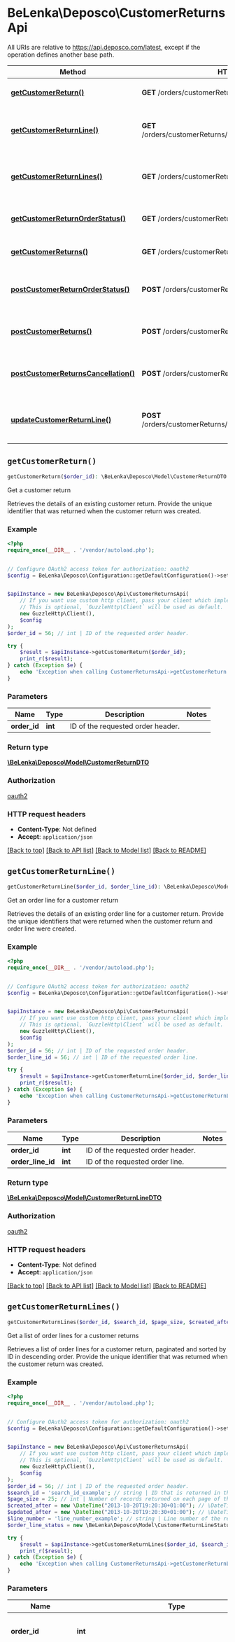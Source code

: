 # BeLenka\Deposco\CustomerReturnsApi

All URIs are relative to https://api.deposco.com/latest, except if the operation defines another base path.

| Method | HTTP request | Description |
| ------------- | ------------- | ------------- |
| [**getCustomerReturn()**](CustomerReturnsApi.md#getCustomerReturn) | **GET** /orders/customerReturns/{orderId} | Get a customer return |
| [**getCustomerReturnLine()**](CustomerReturnsApi.md#getCustomerReturnLine) | **GET** /orders/customerReturns/{orderId}/orderLines/{orderLineId} | Get an order line for a customer return |
| [**getCustomerReturnLines()**](CustomerReturnsApi.md#getCustomerReturnLines) | **GET** /orders/customerReturns/{orderId}/orderLines | Get a list of order lines for a customer returns |
| [**getCustomerReturnOrderStatus()**](CustomerReturnsApi.md#getCustomerReturnOrderStatus) | **GET** /orders/customerReturns/{orderId}/status | Get the status of a customer return |
| [**getCustomerReturns()**](CustomerReturnsApi.md#getCustomerReturns) | **GET** /orders/customerReturns | Get a list of customer returns |
| [**postCustomerReturnOrderStatus()**](CustomerReturnsApi.md#postCustomerReturnOrderStatus) | **POST** /orders/customerReturns/{orderId}/status | Updates the status of a customer return |
| [**postCustomerReturns()**](CustomerReturnsApi.md#postCustomerReturns) | **POST** /orders/customerReturns | Create or update a customer return |
| [**postCustomerReturnsCancellation()**](CustomerReturnsApi.md#postCustomerReturnsCancellation) | **POST** /orders/customerReturns/{orderId}/cancellations | Cancel all or part of an customer return |
| [**updateCustomerReturnLine()**](CustomerReturnsApi.md#updateCustomerReturnLine) | **POST** /orders/customerReturns/{orderId}/orderLines/{orderLineId} | Update an order line for a customer return |


## `getCustomerReturn()`

```php
getCustomerReturn($order_id): \BeLenka\Deposco\Model\CustomerReturnDTO
```

Get a customer return

Retrieves the details of an existing customer return. Provide the unique identifier that was returned when the customer return was created.

### Example

```php
<?php
require_once(__DIR__ . '/vendor/autoload.php');


// Configure OAuth2 access token for authorization: oauth2
$config = BeLenka\Deposco\Configuration::getDefaultConfiguration()->setAccessToken('YOUR_ACCESS_TOKEN');


$apiInstance = new BeLenka\Deposco\Api\CustomerReturnsApi(
    // If you want use custom http client, pass your client which implements `GuzzleHttp\ClientInterface`.
    // This is optional, `GuzzleHttp\Client` will be used as default.
    new GuzzleHttp\Client(),
    $config
);
$order_id = 56; // int | ID of the requested order header.

try {
    $result = $apiInstance->getCustomerReturn($order_id);
    print_r($result);
} catch (Exception $e) {
    echo 'Exception when calling CustomerReturnsApi->getCustomerReturn: ', $e->getMessage(), PHP_EOL;
}
```

### Parameters

| Name | Type | Description  | Notes |
| ------------- | ------------- | ------------- | ------------- |
| **order_id** | **int**| ID of the requested order header. | |

### Return type

[**\BeLenka\Deposco\Model\CustomerReturnDTO**](../Model/CustomerReturnDTO.md)

### Authorization

[oauth2](../../README.md#oauth2)

### HTTP request headers

- **Content-Type**: Not defined
- **Accept**: `application/json`

[[Back to top]](#) [[Back to API list]](../../README.md#endpoints)
[[Back to Model list]](../../README.md#models)
[[Back to README]](../../README.md)

## `getCustomerReturnLine()`

```php
getCustomerReturnLine($order_id, $order_line_id): \BeLenka\Deposco\Model\CustomerReturnLineDTO
```

Get an order line for a customer return

Retrieves the details of an existing order line for a customer return. Provide the unique identifiers that were returned when the customer return and order line were created.

### Example

```php
<?php
require_once(__DIR__ . '/vendor/autoload.php');


// Configure OAuth2 access token for authorization: oauth2
$config = BeLenka\Deposco\Configuration::getDefaultConfiguration()->setAccessToken('YOUR_ACCESS_TOKEN');


$apiInstance = new BeLenka\Deposco\Api\CustomerReturnsApi(
    // If you want use custom http client, pass your client which implements `GuzzleHttp\ClientInterface`.
    // This is optional, `GuzzleHttp\Client` will be used as default.
    new GuzzleHttp\Client(),
    $config
);
$order_id = 56; // int | ID of the requested order header.
$order_line_id = 56; // int | ID of the requested order line.

try {
    $result = $apiInstance->getCustomerReturnLine($order_id, $order_line_id);
    print_r($result);
} catch (Exception $e) {
    echo 'Exception when calling CustomerReturnsApi->getCustomerReturnLine: ', $e->getMessage(), PHP_EOL;
}
```

### Parameters

| Name | Type | Description  | Notes |
| ------------- | ------------- | ------------- | ------------- |
| **order_id** | **int**| ID of the requested order header. | |
| **order_line_id** | **int**| ID of the requested order line. | |

### Return type

[**\BeLenka\Deposco\Model\CustomerReturnLineDTO**](../Model/CustomerReturnLineDTO.md)

### Authorization

[oauth2](../../README.md#oauth2)

### HTTP request headers

- **Content-Type**: Not defined
- **Accept**: `application/json`

[[Back to top]](#) [[Back to API list]](../../README.md#endpoints)
[[Back to Model list]](../../README.md#models)
[[Back to README]](../../README.md)

## `getCustomerReturnLines()`

```php
getCustomerReturnLines($order_id, $search_id, $page_size, $created_after, $updated_after, $line_number, $order_line_status): \BeLenka\Deposco\Model\CustomerReturnLineCollectionDTO
```

Get a list of order lines for a customer returns

Retrieves a list of order lines for a customer return, paginated and sorted by ID in descending order. Provide the unique identifier that was returned when the customer return was created.

### Example

```php
<?php
require_once(__DIR__ . '/vendor/autoload.php');


// Configure OAuth2 access token for authorization: oauth2
$config = BeLenka\Deposco\Configuration::getDefaultConfiguration()->setAccessToken('YOUR_ACCESS_TOKEN');


$apiInstance = new BeLenka\Deposco\Api\CustomerReturnsApi(
    // If you want use custom http client, pass your client which implements `GuzzleHttp\ClientInterface`.
    // This is optional, `GuzzleHttp\Client` will be used as default.
    new GuzzleHttp\Client(),
    $config
);
$order_id = 56; // int | ID of the requested order header.
$search_id = 'search_id_example'; // string | ID that is returned in the links section of incomplete search results. Specify the search ID in this parameter to continue retrieving search results. Other search-related parameters are overridden by this parameter.
$page_size = 25; // int | Number of records returned on each page of the search results. The default page size is 25.
$created_after = new \DateTime("2013-10-20T19:20:30+01:00"); // \DateTime | Search field for finding records created after the specified date and time in [ISO 8601](https://en.wikipedia.org/wiki/ISO_8601) format.
$updated_after = new \DateTime("2013-10-20T19:20:30+01:00"); // \DateTime | Search field for finding records updated after the specified date and time in [ISO 8601](https://en.wikipedia.org/wiki/ISO_8601) format.
$line_number = 'line_number_example'; // string | Line number of the requested order line.
$order_line_status = new \BeLenka\Deposco\Model\CustomerReturnLineStatusDTOPropertiesOrderLineStatus(); // CustomerReturnLineStatusDTOPropertiesOrderLineStatus | Status of the requested order line.

try {
    $result = $apiInstance->getCustomerReturnLines($order_id, $search_id, $page_size, $created_after, $updated_after, $line_number, $order_line_status);
    print_r($result);
} catch (Exception $e) {
    echo 'Exception when calling CustomerReturnsApi->getCustomerReturnLines: ', $e->getMessage(), PHP_EOL;
}
```

### Parameters

| Name | Type | Description  | Notes |
| ------------- | ------------- | ------------- | ------------- |
| **order_id** | **int**| ID of the requested order header. | |
| **search_id** | **string**| ID that is returned in the links section of incomplete search results. Specify the search ID in this parameter to continue retrieving search results. Other search-related parameters are overridden by this parameter. | [optional] |
| **page_size** | **int**| Number of records returned on each page of the search results. The default page size is 25. | [optional] [default to 25] |
| **created_after** | **\DateTime**| Search field for finding records created after the specified date and time in [ISO 8601](https://en.wikipedia.org/wiki/ISO_8601) format. | [optional] |
| **updated_after** | **\DateTime**| Search field for finding records updated after the specified date and time in [ISO 8601](https://en.wikipedia.org/wiki/ISO_8601) format. | [optional] |
| **line_number** | **string**| Line number of the requested order line. | [optional] |
| **order_line_status** | [**CustomerReturnLineStatusDTOPropertiesOrderLineStatus**](../Model/.md)| Status of the requested order line. | [optional] |

### Return type

[**\BeLenka\Deposco\Model\CustomerReturnLineCollectionDTO**](../Model/CustomerReturnLineCollectionDTO.md)

### Authorization

[oauth2](../../README.md#oauth2)

### HTTP request headers

- **Content-Type**: Not defined
- **Accept**: `application/json`

[[Back to top]](#) [[Back to API list]](../../README.md#endpoints)
[[Back to Model list]](../../README.md#models)
[[Back to README]](../../README.md)

## `getCustomerReturnOrderStatus()`

```php
getCustomerReturnOrderStatus($order_id): \BeLenka\Deposco\Model\CustomerReturnStatusDTO
```

Get the status of a customer return

Retrieves the status of an existing customer return. Provide the unique identifier that was returned when the customer return was created.

### Example

```php
<?php
require_once(__DIR__ . '/vendor/autoload.php');


// Configure OAuth2 access token for authorization: oauth2
$config = BeLenka\Deposco\Configuration::getDefaultConfiguration()->setAccessToken('YOUR_ACCESS_TOKEN');


$apiInstance = new BeLenka\Deposco\Api\CustomerReturnsApi(
    // If you want use custom http client, pass your client which implements `GuzzleHttp\ClientInterface`.
    // This is optional, `GuzzleHttp\Client` will be used as default.
    new GuzzleHttp\Client(),
    $config
);
$order_id = 56; // int | ID of the requested order header.

try {
    $result = $apiInstance->getCustomerReturnOrderStatus($order_id);
    print_r($result);
} catch (Exception $e) {
    echo 'Exception when calling CustomerReturnsApi->getCustomerReturnOrderStatus: ', $e->getMessage(), PHP_EOL;
}
```

### Parameters

| Name | Type | Description  | Notes |
| ------------- | ------------- | ------------- | ------------- |
| **order_id** | **int**| ID of the requested order header. | |

### Return type

[**\BeLenka\Deposco\Model\CustomerReturnStatusDTO**](../Model/CustomerReturnStatusDTO.md)

### Authorization

[oauth2](../../README.md#oauth2)

### HTTP request headers

- **Content-Type**: Not defined
- **Accept**: `application/json`

[[Back to top]](#) [[Back to API list]](../../README.md#endpoints)
[[Back to Model list]](../../README.md#models)
[[Back to README]](../../README.md)

## `getCustomerReturns()`

```php
getCustomerReturns($business_unit, $created_after, $updated_after, $search_id, $page_size, $number, $order_status): \BeLenka\Deposco\Model\CustomerReturnCollectionDTO
```

Get a list of customer returns

Retrieves a list of customer returns, paginated and sorted by ID in descending order.

### Example

```php
<?php
require_once(__DIR__ . '/vendor/autoload.php');


// Configure OAuth2 access token for authorization: oauth2
$config = BeLenka\Deposco\Configuration::getDefaultConfiguration()->setAccessToken('YOUR_ACCESS_TOKEN');


$apiInstance = new BeLenka\Deposco\Api\CustomerReturnsApi(
    // If you want use custom http client, pass your client which implements `GuzzleHttp\ClientInterface`.
    // This is optional, `GuzzleHttp\Client` will be used as default.
    new GuzzleHttp\Client(),
    $config
);
$business_unit = 'business_unit_example'; // string | Code for the company (business unit) to which the resource is assigned. Optional if the application is restricted to one company.
$created_after = new \DateTime("2013-10-20T19:20:30+01:00"); // \DateTime | Search field for finding records created after the specified date and time in [ISO 8601](https://en.wikipedia.org/wiki/ISO_8601) format.
$updated_after = new \DateTime("2013-10-20T19:20:30+01:00"); // \DateTime | Search field for finding records updated after the specified date and time in [ISO 8601](https://en.wikipedia.org/wiki/ISO_8601) format.
$search_id = 'search_id_example'; // string | ID that is returned in the links section of incomplete search results. Specify the search ID in this parameter to continue retrieving search results. Other search-related parameters are overridden by this parameter.
$page_size = 25; // int | Number of records returned on each page of the search results. The default page size is 25.
$number = 'number_example'; // string | Order number of the requested order.
$order_status = new \BeLenka\Deposco\Model\CustomerReturnStatusDTO(); // CustomerReturnStatusDTO | Status of the requested order.

try {
    $result = $apiInstance->getCustomerReturns($business_unit, $created_after, $updated_after, $search_id, $page_size, $number, $order_status);
    print_r($result);
} catch (Exception $e) {
    echo 'Exception when calling CustomerReturnsApi->getCustomerReturns: ', $e->getMessage(), PHP_EOL;
}
```

### Parameters

| Name | Type | Description  | Notes |
| ------------- | ------------- | ------------- | ------------- |
| **business_unit** | **string**| Code for the company (business unit) to which the resource is assigned. Optional if the application is restricted to one company. | [optional] |
| **created_after** | **\DateTime**| Search field for finding records created after the specified date and time in [ISO 8601](https://en.wikipedia.org/wiki/ISO_8601) format. | [optional] |
| **updated_after** | **\DateTime**| Search field for finding records updated after the specified date and time in [ISO 8601](https://en.wikipedia.org/wiki/ISO_8601) format. | [optional] |
| **search_id** | **string**| ID that is returned in the links section of incomplete search results. Specify the search ID in this parameter to continue retrieving search results. Other search-related parameters are overridden by this parameter. | [optional] |
| **page_size** | **int**| Number of records returned on each page of the search results. The default page size is 25. | [optional] [default to 25] |
| **number** | **string**| Order number of the requested order. | [optional] |
| **order_status** | [**CustomerReturnStatusDTO**](../Model/.md)| Status of the requested order. | [optional] |

### Return type

[**\BeLenka\Deposco\Model\CustomerReturnCollectionDTO**](../Model/CustomerReturnCollectionDTO.md)

### Authorization

[oauth2](../../README.md#oauth2)

### HTTP request headers

- **Content-Type**: Not defined
- **Accept**: `application/json`

[[Back to top]](#) [[Back to API list]](../../README.md#endpoints)
[[Back to Model list]](../../README.md#models)
[[Back to README]](../../README.md)

## `postCustomerReturnOrderStatus()`

```php
postCustomerReturnOrderStatus($order_id, $value): \BeLenka\Deposco\Model\CustomerReturnDTO
```

Updates the status of a customer return

Updates the status of an existing customer return. Supported status updates include:  * From New to Canceled * From Receiving to Canceled  Provide the unique identifier that was returned when the customer return was created.

### Example

```php
<?php
require_once(__DIR__ . '/vendor/autoload.php');


// Configure OAuth2 access token for authorization: oauth2
$config = BeLenka\Deposco\Configuration::getDefaultConfiguration()->setAccessToken('YOUR_ACCESS_TOKEN');


$apiInstance = new BeLenka\Deposco\Api\CustomerReturnsApi(
    // If you want use custom http client, pass your client which implements `GuzzleHttp\ClientInterface`.
    // This is optional, `GuzzleHttp\Client` will be used as default.
    new GuzzleHttp\Client(),
    $config
);
$order_id = 56; // int | ID of the requested order header.
$value = 'value_example'; // string | Status to which the requested purchase order should be updated.

try {
    $result = $apiInstance->postCustomerReturnOrderStatus($order_id, $value);
    print_r($result);
} catch (Exception $e) {
    echo 'Exception when calling CustomerReturnsApi->postCustomerReturnOrderStatus: ', $e->getMessage(), PHP_EOL;
}
```

### Parameters

| Name | Type | Description  | Notes |
| ------------- | ------------- | ------------- | ------------- |
| **order_id** | **int**| ID of the requested order header. | |
| **value** | **string**| Status to which the requested purchase order should be updated. | |

### Return type

[**\BeLenka\Deposco\Model\CustomerReturnDTO**](../Model/CustomerReturnDTO.md)

### Authorization

[oauth2](../../README.md#oauth2)

### HTTP request headers

- **Content-Type**: Not defined
- **Accept**: `application/json`

[[Back to top]](#) [[Back to API list]](../../README.md#endpoints)
[[Back to Model list]](../../README.md#models)
[[Back to README]](../../README.md)

## `postCustomerReturns()`

```php
postCustomerReturns($customer_return_dto): \BeLenka\Deposco\Model\CustomerReturnDTO
```

Create or update a customer return

Creates a new customer return or updates data for an existing customer return.  You can update data attributes, add an order line, or increase the quantity of an order line when the customer return is in any status except Canceled.  Decreasing the quantity of an order line is considered a cancellation. Use the endpoint for canceling all or part of a customer return instead.

### Example

```php
<?php
require_once(__DIR__ . '/vendor/autoload.php');


// Configure OAuth2 access token for authorization: oauth2
$config = BeLenka\Deposco\Configuration::getDefaultConfiguration()->setAccessToken('YOUR_ACCESS_TOKEN');


$apiInstance = new BeLenka\Deposco\Api\CustomerReturnsApi(
    // If you want use custom http client, pass your client which implements `GuzzleHttp\ClientInterface`.
    // This is optional, `GuzzleHttp\Client` will be used as default.
    new GuzzleHttp\Client(),
    $config
);
$customer_return_dto = new \BeLenka\Deposco\Model\CustomerReturnDTO(); // \BeLenka\Deposco\Model\CustomerReturnDTO

try {
    $result = $apiInstance->postCustomerReturns($customer_return_dto);
    print_r($result);
} catch (Exception $e) {
    echo 'Exception when calling CustomerReturnsApi->postCustomerReturns: ', $e->getMessage(), PHP_EOL;
}
```

### Parameters

| Name | Type | Description  | Notes |
| ------------- | ------------- | ------------- | ------------- |
| **customer_return_dto** | [**\BeLenka\Deposco\Model\CustomerReturnDTO**](../Model/CustomerReturnDTO.md)|  | |

### Return type

[**\BeLenka\Deposco\Model\CustomerReturnDTO**](../Model/CustomerReturnDTO.md)

### Authorization

[oauth2](../../README.md#oauth2)

### HTTP request headers

- **Content-Type**: `application/json`
- **Accept**: `application/json`

[[Back to top]](#) [[Back to API list]](../../README.md#endpoints)
[[Back to Model list]](../../README.md#models)
[[Back to README]](../../README.md)

## `postCustomerReturnsCancellation()`

```php
postCustomerReturnsCancellation($order_id, $order_cancellation_dto): \BeLenka\Deposco\Model\CustomerReturnDTO
```

Cancel all or part of an customer return

Cancels an entire customer return, order lines for a customer return, or a partial quantity for order lines for a customer return. Provide the unique identifier that was returned when the customer return was created.  The order must have a status of New or Receiving.

### Example

```php
<?php
require_once(__DIR__ . '/vendor/autoload.php');


// Configure OAuth2 access token for authorization: oauth2
$config = BeLenka\Deposco\Configuration::getDefaultConfiguration()->setAccessToken('YOUR_ACCESS_TOKEN');


$apiInstance = new BeLenka\Deposco\Api\CustomerReturnsApi(
    // If you want use custom http client, pass your client which implements `GuzzleHttp\ClientInterface`.
    // This is optional, `GuzzleHttp\Client` will be used as default.
    new GuzzleHttp\Client(),
    $config
);
$order_id = 56; // int | ID of the requested order header.
$order_cancellation_dto = new \BeLenka\Deposco\Model\OrderCancellationDTO(); // \BeLenka\Deposco\Model\OrderCancellationDTO

try {
    $result = $apiInstance->postCustomerReturnsCancellation($order_id, $order_cancellation_dto);
    print_r($result);
} catch (Exception $e) {
    echo 'Exception when calling CustomerReturnsApi->postCustomerReturnsCancellation: ', $e->getMessage(), PHP_EOL;
}
```

### Parameters

| Name | Type | Description  | Notes |
| ------------- | ------------- | ------------- | ------------- |
| **order_id** | **int**| ID of the requested order header. | |
| **order_cancellation_dto** | [**\BeLenka\Deposco\Model\OrderCancellationDTO**](../Model/OrderCancellationDTO.md)|  | [optional] |

### Return type

[**\BeLenka\Deposco\Model\CustomerReturnDTO**](../Model/CustomerReturnDTO.md)

### Authorization

[oauth2](../../README.md#oauth2)

### HTTP request headers

- **Content-Type**: `application/json`
- **Accept**: `application/json`

[[Back to top]](#) [[Back to API list]](../../README.md#endpoints)
[[Back to Model list]](../../README.md#models)
[[Back to README]](../../README.md)

## `updateCustomerReturnLine()`

```php
updateCustomerReturnLine($order_id, $order_line_id, $customer_return_line_dto): \BeLenka\Deposco\Model\CustomerReturnLineDTO
```

Update an order line for a customer return

Updates data for an existing order line for a customer return. Provide the unique identifiers that were returned when the customer return and order line were created.  You can update an order line when the customer return is in any status except Canceled.  Decreasing the quantity of an order line is considered a cancellation. Use the endpoint for canceling all or part of a customer return instead.

### Example

```php
<?php
require_once(__DIR__ . '/vendor/autoload.php');


// Configure OAuth2 access token for authorization: oauth2
$config = BeLenka\Deposco\Configuration::getDefaultConfiguration()->setAccessToken('YOUR_ACCESS_TOKEN');


$apiInstance = new BeLenka\Deposco\Api\CustomerReturnsApi(
    // If you want use custom http client, pass your client which implements `GuzzleHttp\ClientInterface`.
    // This is optional, `GuzzleHttp\Client` will be used as default.
    new GuzzleHttp\Client(),
    $config
);
$order_id = 56; // int | ID of the requested order header.
$order_line_id = 56; // int | ID of the requested order line.
$customer_return_line_dto = new \BeLenka\Deposco\Model\CustomerReturnLineDTO(); // \BeLenka\Deposco\Model\CustomerReturnLineDTO

try {
    $result = $apiInstance->updateCustomerReturnLine($order_id, $order_line_id, $customer_return_line_dto);
    print_r($result);
} catch (Exception $e) {
    echo 'Exception when calling CustomerReturnsApi->updateCustomerReturnLine: ', $e->getMessage(), PHP_EOL;
}
```

### Parameters

| Name | Type | Description  | Notes |
| ------------- | ------------- | ------------- | ------------- |
| **order_id** | **int**| ID of the requested order header. | |
| **order_line_id** | **int**| ID of the requested order line. | |
| **customer_return_line_dto** | [**\BeLenka\Deposco\Model\CustomerReturnLineDTO**](../Model/CustomerReturnLineDTO.md)|  | |

### Return type

[**\BeLenka\Deposco\Model\CustomerReturnLineDTO**](../Model/CustomerReturnLineDTO.md)

### Authorization

[oauth2](../../README.md#oauth2)

### HTTP request headers

- **Content-Type**: `application/json`
- **Accept**: `application/json`

[[Back to top]](#) [[Back to API list]](../../README.md#endpoints)
[[Back to Model list]](../../README.md#models)
[[Back to README]](../../README.md)
